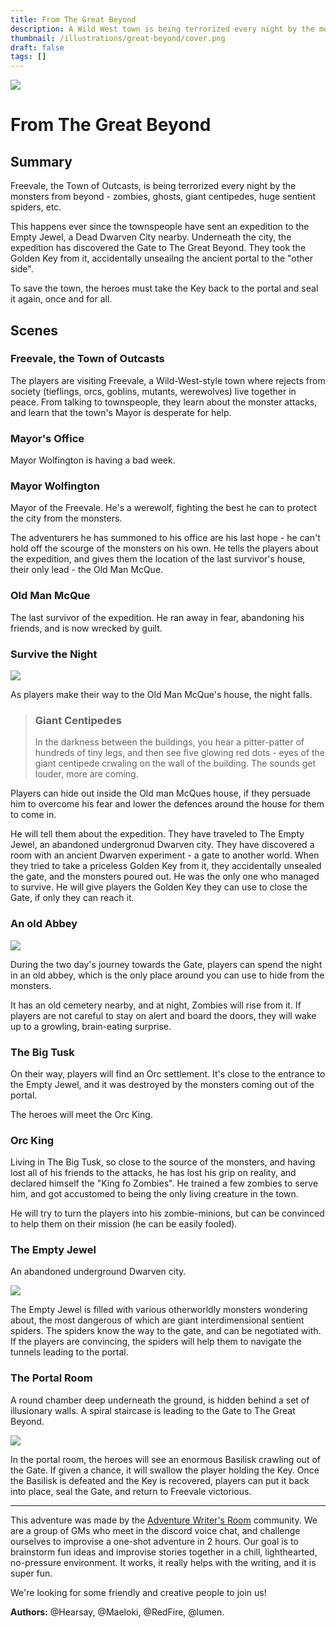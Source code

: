 ```yaml
---
title: From The Great Beyond
description: A Wild West town is being terrorized every night by the monsters from "the other side" - zombies, ghosts, huge sentient spiders, etc. The players must return The Golden Key to the abandoned Dwarven city to reseal the Gate the monsters are coming from.
thumbnail: /illustrations/great-beyond/cover.png
draft: false
tags: []
---
```


<img  className="post-header" src="/illustrations/great-beyond/cover.png"/>

# From The Great Beyond

## Summary

Freevale, the Town of Outcasts, is being terrorized every night by the monsters from beyond - zombies, ghosts, giant centipedes, huge sentient spiders, etc.

This happens ever since the townspeople have sent an expedition to the Empty Jewel, a Dead Dwarven City nearby. Underneath the city, the expedition has discovered the Gate to The Great Beyond. They took the Golden Key from it, accidentally unseailng the ancient portal to the "other side".

To save the town, the heroes must take the Key back to the portal and seal it again, once and for all.
    
## Scenes

### Freevale, the Town of Outcasts

The players are visiting Freevale, a Wild-West-style town where rejects from society (tieflings, orcs, goblins, mutants, werewolves) live together in peace. From talking to townspeople, they learn about the monster attacks, and learn that the town's Mayor is desperate for help.

### Mayor's Office

Mayor Wolfington is having a bad week. 

<div className="character">

### Mayor Wolfington
Mayor of the Freevale. He's a werewolf, fighting the best he can to protect the city from the monsters.

</div>

The adventurers he has summoned to his office are his last hope - he can't hold off the scourge of the monsters on his own. He tells the players about the expedition, and gives them the location of the last survivor's house, their only lead - the Old Man McQue.

<div className="character">

### Old Man McQue
The last survivor of the expedition. He ran away in fear, abandoning his friends, and is now wrecked by guilt.

</div>


### Survive the Night
<img src="/illustrations/great-beyond/town-streets.jpg"/>

As players make their way to the Old Man McQue's house, the night falls. 

> ### Giant Centipedes  
> In the darkness between the buildings, you hear a pitter-patter of hundreds of tiny legs, and then see five glowing red dots - eyes of the giant centipede crwaling on the wall of the building. The sounds get louder, more are coming.

Players can hide out inside the Old man McQues house, if they persuade him to overcome his fear and lower the defences around the house for them to come in.

He will tell them about the expedition. They have traveled to The Empty Jewel, an abandoned undergronud Dwarven city. They have discovered a room with an ancient Dwarven experiment - a gate to another world. When they tried to take a priceless Golden Key from it, they accidentally unsealed the gate, and the monsters poured out. He was the only one who managed to survive. He will give players the Golden Key they can use to close the Gate, if only they can reach it.

### An old Abbey
![](/illustrations/great-beyond/abbey.jpg)

During the two day's journey towards the Gate, players can spend the night in an old abbey, which is the only place around you can use to hide from the monsters. 

It has an old cemetery nearby, and at night, Zombies will rise from it. If players are not careful to stay on alert and board the doors, they will wake up to a growling, brain-eating surprise.

### The Big Tusk

On their way, players will find an Orc settlement. It's close to the entrance to the Empty Jewel, and it was destroyed by the monsters coming out of the portal.

The heroes will meet the Orc King. 

<div className="character">

### Orc King
Living in The Big Tusk, so close to the source of the monsters, and having lost all of his friends to the attacks, he has lost his grip on reality, and declared himself the "King fo Zombies". He trained a few zombies to serve him, and got accustomed to being the only living creature in the town.

</div>

He will try to turn the players into his zombie-minions, but can be convinced to help them on their mission (he can be easily fooled).

### The Empty Jewel
An abandoned underground Dwarven city.

<div className="token"><img src="/illustrations/great-beyond/dwarven-citadel.jpg"/></div> 

The Empty Jewel is filled with various otherworldly monsters wondering about, the most dangerous of which are giant interdimensional sentient spiders. The spiders know the way to the gate, and can be negotiated with. If the players are convincing, the spiders will help them to navigate the tunnels leading to the portal.

### The Portal Room
A round chamber deep underneath the ground, is hidden behind a set of illusionary walls. A spiral staircase is leading to the Gate to The Great Beyond.

<img src="/illustrations/great-beyond/veil.png"/>

In the portal room, the heroes will see an enormous Basilisk crawling out of the Gate. If given a chance, it will swallow the player holding the Key. Once the Basilisk is defeated and the Key is recovered, players can put it back into place, seal the Gate, and return to Freevale victorious.

---

This adventure was made by the [Adventure Writer's Room](https://rpgadventures.io/writers-room) community. We are a group of GMs who meet in the discord voice chat, and challenge ourselves to improvise a one-shot adventure in 2 hours. Our goal is to brainstorm fun ideas and improvise stories together in a chill, lighthearted, no-pressure environment. It works, it really helps with the writing, and it is super fun.

We're looking for some friendly and creative people to join us!

**Authors:** @Hearsay, @Maeloki, @RedFire, @lumen.



